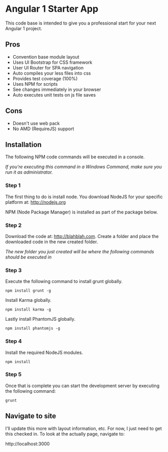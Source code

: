 # Angular 1 Starter App

This code base is intended to give you a professional start for your next Angular 1 project.

## Pros

  * Convention base module layout
  * Uses UI Bootstrap for CSS framework
  * User UI Router for SPA navigation
  * Auto compiles your less files into css
  * Provides test coverage (100%)
  * Uses NPM for scripts
  * See changes immediately in your browser
  * Auto executes unit tests on js file saves
  
## Cons

  * Doesn't use web pack
  * No AMD (RequireJS) support
  
## Installation

The following NPM code commands will be executed in a console.

*If you're executing this command in a Windows Command, make sure you run it as administrator.*

### Step 1

The first thing to do is install node. You download NodeJS for your specific platform at:
http://nodejs.org

NPM (Node Package Manager) is installed as part of the package below.

### Step 2

Download the code at: http://blahblah.com.  Create a folder and place the downloaded code in the new created folder.

*The new folder you just created will be where the following commands should be executed in*

### Step 3

Execute the following command to install grunt globally.

```
npm install grunt -g
```    

Install Karma globally.
```
npm install karma -g
```

Lastly install PhantomJS globally.
```
npm install phantomjs -g
```

### Step 4

Install the required NodeJS modules.
```
npm install
```

### Step 5

Once that is complete you can start the development server by executing the following command:
```
grunt
```

## Navigate to site

I'll update this more with layout information, etc.  For now, I just need to get this checked in.  To look at the actually page, navigate to:

http://localhost:3000